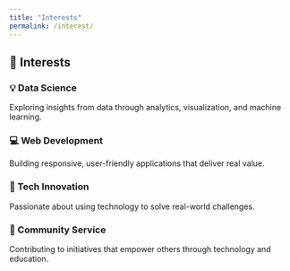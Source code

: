 ```yaml
---
title: "Interests"
permalink: /interest/
---
```

## 🎯 Interests

### 💡 Data Science
Exploring insights from data through analytics, visualization, and machine learning.

### 💻 Web Development
Building responsive, user-friendly applications that deliver real value.

### 🚀 Tech Innovation
Passionate about using technology to solve real-world challenges.

### 🤝 Community Service
Contributing to initiatives that empower others through technology and education.
